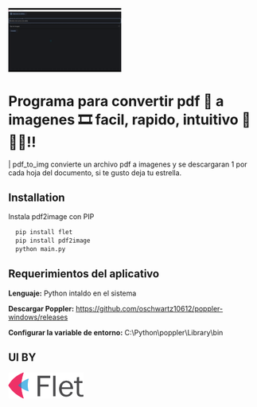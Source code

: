 <img src="./preview.gif" width="45%"/>

# Programa para convertir pdf 📃 a imagenes 🎞 facil, rapido, intuitivo 🥰😏🎉!!

| pdf_to_img convierte un archivo pdf a imagenes y se descargaran 1 por cada hoja del documento, si te gusto deja tu estrella.

## Installation

Instala pdf2image con PIP

```bash
  pip install flet
  pip install pdf2image
  python main.py
```

## Requerimientos del aplicativo

**Lenguaje:** Python intaldo en el sistema

**Descargar Poppler:** https://github.com/oschwartz10612/poppler-windows/releases

**Configurar la variable de entorno:** C:\Python\poppler\Library\bin

## UI BY

<img src="https://raw.githubusercontent.com/flet-dev/flet/main/media/logo/flet-logo.svg" width="30%"/>

